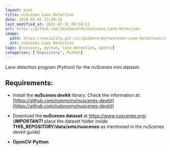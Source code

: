 ```yaml
---
layout: post
title: nuScenes Lane Detection
date: 2020-02-01 13:29:33 
last_modified_at: 2022-07-31 09:59:12 
url: https://github.com/ibaiGorordo/nuScenes-Lane-Detection
image:
  path: https://socialify.git.ci/ibaiGorordo/nuScenes-Lane-Detection/image?&forks=1&issues=1&language=1&name=1&owner=1&stargazers=1&theme=Light
  alt: nuScenes Lane Detection
tags: [nuscenes, python, lane-detection, opencv]
categories: ["Repository", Python]
---
```


Lane detection program (Python) for the nuScenes mini dataset.

## Requirements:
* Install the **nuScenes devkit** library. Check the information at: [https://github.com/nutonomy/nuscenes-devkit](https://github.com/nutonomy/nuscenes-devkit)

* Download the **nuScenes dataset** at https://www.nuscenes.org/. (***IMPORTANT!*** place the dataset folder inside **THIS_REPOSITORY/data/sets/nuscenes** as mentioned in the nuScenes devkit guide)

* **OpenCV-Python**
